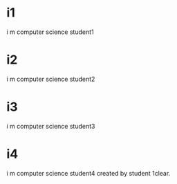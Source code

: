 # i1
 i m computer science student1

# i2
 i m computer science student2

# i3
 i m computer science student3

# i4
 i m computer science student4
 created by student 1clear.

